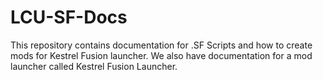 # LCU-SF-Docs
This repository contains documentation for .SF Scripts and how to create mods for Kestrel Fusion launcher.
We also have documentation for a mod launcher called Kestrel Fusion Launcher.
